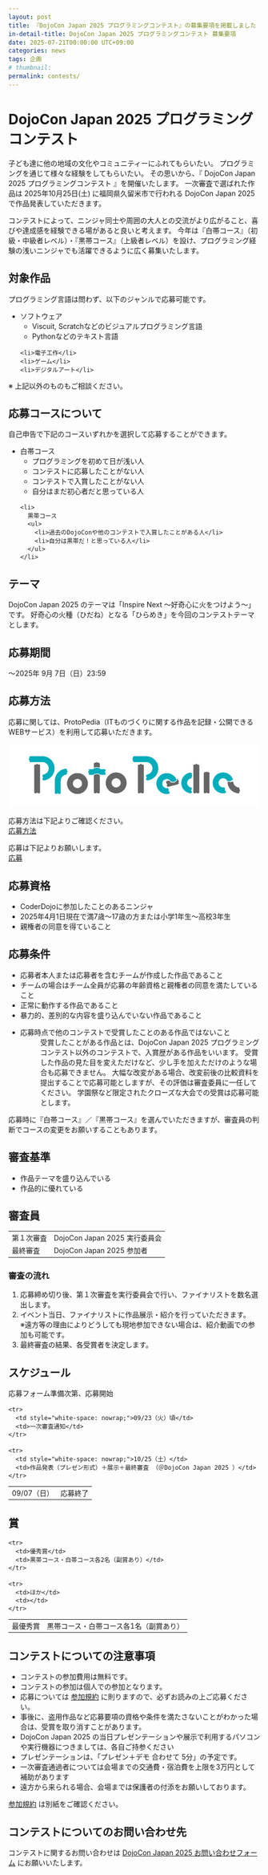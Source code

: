 ```yaml
---
layout: post
title: 『DojoCon Japan 2025 プログラミングコンテスト』の募集要項を掲載しました
in-detail-title: DojoCon Japan 2025 プログラミングコンテスト 募集要項
date: 2025-07-21T00:00:00 UTC+09:00
categories: news
tags: 企画
# thumbnail:
permalink: contests/
---
```

<h1>DojoCon Japan 2025 プログラミングコンテスト</h1>

<p>
  子ども達に他の地域の文化やコミュニティーにふれてもらいたい。
  プログラミングを通じて様々な経験をしてもらいたい。
  その思いから、『 DojoCon Japan 2025 プログラミングコンテスト 』を開催いたします。
  一次審査で選ばれた作品は 2025年10月25日(土) に福岡県久留米市で行われる DojoCon Japan 2025 で作品発表していただきます。
</p>

<p>
  コンテストによって、ニンジャ同士や周囲の大人との交流がより広がること、喜びや達成感を経験できる場があると良いと考えます。
  今年は『白帯コース』（初級・中級者レベル）・『黒帯コース』（上級者レベル）を設け、プログラミング経験の浅いニンジャでも活躍できるように広く募集いたします。
</p>

<h2>対象作品</h2>

<p>
  プログラミング言語は問わず、以下のジャンルで応募可能です。

  <ul>
    <li>
      ソフトウェア
      <ul>
        <li>Viscuit, Scratchなどのビジュアルプログラミング言語</li>
        <li>Pythonなどのテキスト言語</li>
      </ul>
    </li>

    <li>電子工作</li>
    <li>ゲーム</li>
    <li>デジタルアート</li>
  </ul>

  ※ 上記以外のものもご相談ください。
</p>

<h2>応募コースについて</h2>

<p>
  自己申告で下記のコースいずれかを選択して応募することができます。

  <ul>
    <li>
      白帯コース
      <ul>
        <li>プログラミングを初めて日が浅い人</li>
        <li>コンテストに応募したことがない人</li>
        <li>コンテストで入賞したことがない人</li>
        <li>自分はまだ初心者だと思っている人</li>
      </ul>
    </li>

    <li>
      黒帯コース
      <ul>
        <li>過去のDojoConや他のコンテストで入賞したことがある人</li>
        <li>自分は黒帯だ！と思っている人</li>
      </ul>
    </li>
  </ul>
</p>

<h2>テーマ</h2>

<p>
  DojoCon Japan 2025 のテーマは「Inspire Next 〜好奇心に火をつけよう〜」です。
  好奇心の火種（ひだね）となる「ひらめき」を今回のコンテストテーマとします。
</p>

<h2>応募期間</h2>

<p>
  ～2025年 9月 7日（日）23:59
</p>

<h2>応募方法</h2>

<p>
  応募に関しては、ProtoPedia（ITものづくりに関する作品を記録・公開できるWEBサービス）を利用して応募いただきます。
</p>

<a href="https://protopedia.net/" target="_blank">
  <img src="/img/sponsors/ProtoPedia.png" alt="ProtoPedia のロゴ" />
</a>

<p>
  応募方法は下記よりご確認ください。<br>
  <a href="/contests/how-to-apply.html">応募方法</a>
</p>

<p>
  応募は下記よりお願いします。<br>
  <a href="https://forms.gle/2WJ3S19kWuqijANVA" target="_blank">応募</a>
</p>

<h2>応募資格</h2>

<p>
  <ul>
    <li>CoderDojoに参加したことのあるニンジャ</li>
    <li>2025年4月1日現在で満7歳～17歳の方または小学1年生～高校3年生</li>
    <li>親権者の同意を得ていること</li>
  </ul>
</p>

<h2>応募条件</h2>

<p>
  <ul>
    <li>応募者本人または応募者を含むチームが作成した作品であること</li>
    <li>チームの場合はチーム全員が応募の年齢資格と親権者の同意を満たしていること</li>
    <li>正常に動作する作品であること</li>
    <li>暴力的、差別的な内容を盛り込んでいない作品であること</li>
    <li>
      <dl>
        <dt>応募時点で他のコンテストで受賞したことのある作品ではないこと</dt>
        <dd>
          受賞したことがある作品とは、DojoCon Japan 2025 プログラミングコンテスト以外のコンテストで、入賞歴がある作品をいいます。
          受賞した作品の見た目を変えただけなど、少し手を加えただけのような場合も応募できません。
          大幅な改変がある場合、改変前後の比較資料を提出することで応募可能としますが、その評価は審査委員に一任してください。
          学園祭など限定されたクローズな大会での受賞は応募可能とします。
        </dd>
      </dl>
    </li>
  </ul>
</p>

<p>
  応募時に『白帯コース』／『黒帯コース』を選んでいただきますが、審査員の判断でコースの変更をお願いすることもあります。
</p>

<h2>審査基準</h2>

<p>
  <ul>
    <li>作品テーマを盛り込んでいる</li>
    <li>作品的に優れている</li>
  </ul>
</p>

<h2>審査員</h2>

<p>
  <table style="word-break: keep-all;">
    <tr>
      <td>第１次審査</td>
      <td>DojoCon Japan 2025 実行委員会</td>
    </tr>
    <tr>
      <td>最終審査</td>
      <td>DojoCon Japan 2025 参加者</td>
    </tr>
  </table>
</p>

<h3>審査の流れ</h3>

<p>
  <ol>
    <li>応募締め切り後、第１次審査を実行委員会で行い、ファイナリストを数名選出します。</li>
    <li>
      イベント当日、ファイナリストに作品展示・紹介を行っていただきます。<br>
      ※遠方等の理由によりどうしても現地参加できない場合は、紹介動画での参加も可能です。
    </li>
    <li>最終審査の結果、各受賞者を決定します。</li>
  </ol>
</p>

<h2>スケジュール</h2>

<p>
  応募フォーム準備次第、応募開始

  <table style="word-break: keep-all;">
    <tr>
      <td style="white-space: nowrap;">09/07（日）</td>
      <td>応募終了</td>
    </tr>

    <tr>
      <td style="white-space: nowrap;">09/23（火）頃</td>
      <td>一次審査通知</td>
    </tr>

    <tr>
      <td style="white-space: nowrap;">10/25（土）</td>
      <td>作品発表（プレゼン形式）＋展示＋最終審査 （＠DojoCon Japan 2025 ）</td>
    </tr>
  </table>
</p>

<h2>賞</h2>

<p>
  <table style="word-break: keep-all;">
    <tr>
      <td>最優秀賞</td>
      <td>黒帯コース・白帯コース各1名（副賞あり）</td>
    </tr>

    <tr>
      <td>優秀賞</td>
      <td>黒帯コース・白帯コース各2名（副賞あり）</td>
    </tr>

    <tr>
      <td>ほか</td>
      <td></td>
    </tr>
  </table>
</p>

<h2>コンテストについての注意事項</h2>

<p>
  <ul>
    <li>コンテストの参加費用は無料です。</li>
    <li>コンテストの参加は個人での参加となります。</li>
    <li>応募については <a href="terms.html">参加規約</a> に則りますので、必ずお読みの上ご応募ください。</li>
    <li>事後に、盗用作品など応募要項の資格や条件を満たさないことがわかった場合は、受賞を取り消すことがあります。</li>
    <li>DojoCon Japan 2025 の当日プレゼンテーションや展示で利用するパソコンや実行機器につきましては、各自ご持参ください</li>
    <li>プレゼンテーションは、「プレゼン＋デモ 合わせて 5分」の予定です。</li>
    <li>一次審査通過者については会場までの交通費・宿泊費を上限を3万円として補助があります</li>
    <li>遠方から来られる場合、会場までは保護者の付添をお願いしております。</li>
  </ul>

  <a href="terms.html">参加規約</a> は別紙をご確認ください。
</p>

<h2>コンテストについてのお問い合わせ先</h2>

<p>
  コンテストに関するお問い合わせは <a href="https://forms.gle/t9ctDcuZZ8cqqFtR6" target="_blank">DojoCon Japan 2025 お問い合わせフォーム</a> にお願いいたします。
</p>
